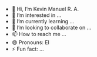 - 👋 Hi, I’m Kevin Manuel R. A.
- 👀 I’m interested in ...
- 🌱 I’m currently learning ...
- 💞️ I’m looking to collaborate on ...
- 📫 How to reach me ...
- 😄 Pronouns: El
- ⚡ Fun fact: ...

